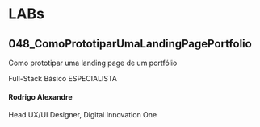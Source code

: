 # LABs

## 048_ComoPrototiparUmaLandingPagePortfolio

Como prototipar uma landing page de um portfólio

Full-Stack Básico ESPECIALISTA

#### Rodrigo Alexandre
Head UX/UI Designer, Digital Innovation One
